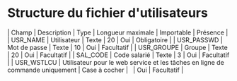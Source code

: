 # Structure du fichier d'utilisateurs









| Champ | Description | Type | Longueur
maximale | Importable | Présence |
| USR\_NAME | Utilisateur | Texte | 20 | Oui | Obligatoire |
| USR\_PASSWD | Mot de passe | Texte | 10 | Oui | Facultatif |
| USR\_GROUPE | Groupe | Texte | 20 | Oui | Facultatif |
| SAL\_CODE | Code salarié | Texte | 3 | Oui | Facultatif |
| USR\_WSTLCU | Utilisateur pour le web service et les tâches en ligne de commande uniquement | Case à cocher |   | Oui | Facultatif |


